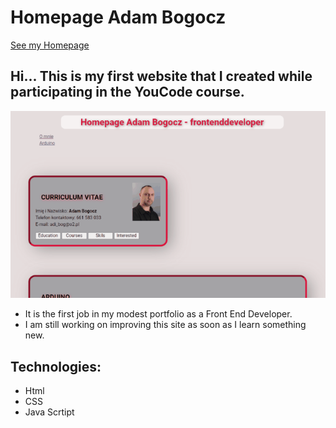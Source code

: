 # Homepage Adam Bogocz      
[See my Homepage](https://adam-bogocz.github.io/homepage/)
## Hi... This is my first website that I created while participating in the YouCode course.
![Demo](https://github.com/Adam-Bogocz/homepage/blob/main/images/demo.gif?raw=true)

- It is the first job in my modest portfolio as a Front End Developer.
- I am still working on improving this site as soon as I learn something new.

## Technologies:
- Html
- CSS
- Java Scrtipt
